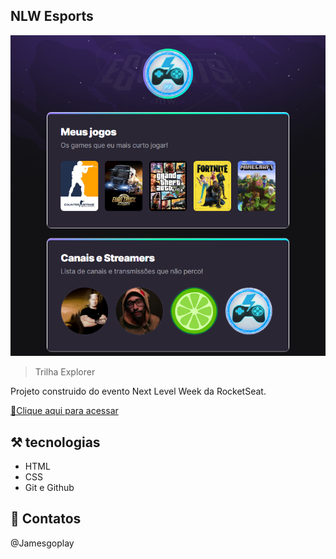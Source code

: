 ## NLW Esports
![preview](https://github.com/Jamesgoplay/NLW/blob/daaf8e041908bf6425695235f8896295284f4f20/assets/Previa.png)

> Trilha Explorer 

Projeto construido do evento Next Level Week da RocketSeat.

[🔗Clique aqui para acessar](https://jamesgoplay.github.io/NLW/)

## ⚒️ tecnologias 
- HTML
- CSS 
- Git e Github

## 📲 Contatos 
@Jamesgoplay
